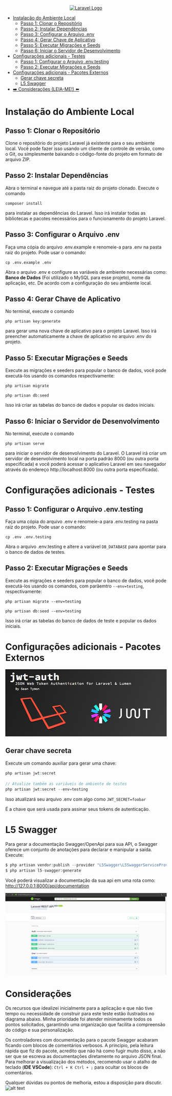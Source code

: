 <p align="center"><a href="https://laravel.com" target="_blank"><img src="https://cdn.liberfly.com.br/images-web-site-br/svg/liberfly-logo-azul.svg" width="400" alt="Laravel Logo"></a> </p> 

* [Instalação do Ambiente Local](#instalação-do-ambiente-local)
  * [Passo 1: Clonar o Repositório](#passo-1-clonar-o-repositório)
  * [Passo 2: Instalar Dependências](#passo-2-instalar-dependências)
  * [Passo 3: Configurar o Arquivo .env](#passo-3-configurar-o-arquivo-env)
  * [Passo 4: Gerar Chave de Aplicativo](#passo-4-gerar-chave-de-aplicativo)
  * [Passo 5: Executar Migrações e Seeds](#passo-5-executar-migrações-e-seeds)
  * [Passo 6: Iniciar o Servidor de Desenvolvimento](#passo-6-iniciar-o-servidor-de-desenvolvimento)
* [Configurações adicionais - Testes](#configurações-adicionais---testes)
  * [Passo 1: Configurar o Arquivo .env.testing](#passo-1-configurar-o-arquivo-envtesting)
  * [Passo 2: Executar Migrações e Seeds](#passo-2-executar-migrações-e-seeds)
* [Configurações adicionais - Pacotes Externos](#configurações-adicionais---pacotes-externos)
  * [Gerar chave secreta](#gerar-chave-secreta)
  * [L5 Swagger](#l5-swagger)
* [ ➡️ Considerações (LEIA-ME!) ⬅️](#considerações)

# Instalação do Ambiente Local 
## Passo 1: Clonar o Repositório

Clone o repositório do projeto Laravel já existente para o seu ambiente local. Você pode fazer isso usando um cliente de controle de versão, como o Git, ou simplesmente baixando o código-fonte do projeto em formato de arquivo ZIP.

## Passo 2: Instalar Dependências

Abra o terminal e navegue até a pasta raiz do projeto clonado.
Execute o comando 
```
composer install
``` 
para instalar as dependências do Laravel. Isso irá instalar todas as bibliotecas e pacotes necessários para o funcionamento do projeto Laravel.

## Passo 3: Configurar o Arquivo .env

Faça uma cópia do arquivo .env.example e renomeie-a para .env na pasta raiz do projeto. Pode usar o comando:
```
cp .env.example .env
```
Abra o arquivo .env e configure as variáveis de ambiente necessárias como: <b>Banco de Dados</b> (Foi utilizado o MySQL para esse projeto), nome da aplicação, etc. De acordo com a configuração do seu ambiente local.

## Passo 4: Gerar Chave de Aplicativo

No terminal, execute o comando 
```
php artisan key:generate 
```
para gerar uma nova chave de aplicativo para o projeto Laravel.
Isso irá preencher automaticamente a chave de aplicativo no arquivo .env do projeto.

## Passo 5: Executar Migrações e Seeds

Execute as migrações e seeders para popular o banco de dados, você pode executá-los  usando os comandos respectivamente:
```
php artisan migrate
```
 
```
php artisan db:seed
```
Isso irá criar as tabelas do banco de dados e popular os dados iniciais.

## Passo 6: Iniciar o Servidor de Desenvolvimento

No terminal, execute o comando 
```
php artisan serve 
```
para iniciar o servidor de desenvolvimento do Laravel.
O Laravel irá criar um servidor de desenvolvimento local na porta padrão 8000 (ou outra porta especificada) e você poderá acessar o aplicativo Laravel em seu navegador através do endereço http://localhost:8000 (ou outra porta especificada).

# Configurações adicionais - Testes

## Passo 1: Configurar o Arquivo .env.testing

Faça uma cópia do arquivo .env e renomeie-a para .env.testing na pasta raiz do projeto. Pode usar o comando:
```
cp .env .env.testing
```
Abra o arquivo .env.testing e altere a variável `DB_DATABASE` para apontar para o banco de dados de testes.

## Passo 2: Executar Migrações e Seeds

Execute as migrações e seeders para popular o banco de dados, você pode executá-los  usando os comandos, com parâemtro `--env=testing`, respectivamente:
```
php artisan migrate --env=testing
```
 
```
php artisan db:seed --env=testing
```
Isso irá criar as tabelas do banco de dados de teste e popular os dados iniciais.

# Configurações adicionais - Pacotes Externos

![alt text](image.png)

## Gerar chave secreta
Execute um comando auxiliar para gerar uma chave:
```php
php artisan jwt:secret

// Atualize também as variáveis de ambiente de testes
php artisan jwt:secret --env=testing
```

Isso atualizará seu arquivo .env com algo como `JWT_SECRET=foobar`

É a chave que será usada para assinar seus tokens de autenticação.

# L5 Swagger

Para gerar a documentação Swagger/OpenApi para sua API, o Swagger oferece um conjunto de anotações para declarar e manipular a saída. Execute:
```php
$ php artisan vendor:publish --provider "L5Swagger\L5SwaggerServiceProvider"
$ php artisan l5-swagger:generate
```
Você poderá visualizar a documentação da sua api em uma rota como: http://127.0.0.1:8000/api/documentation

![alt text](image-1.png)

# Considerações
Os recursos que idealizei inicialmente para a aplicação e que não tive tempo ou necessidade de construir para este teste estão ilustrados no diagrama abaixo. Minha prioridade foi atender minimamente todos os pontos solicitados, garantindo uma organização que facilita a compreensão do código e sua personalização.

Os controladores com documentação para o pacote Swagger acabaram ficando com blocos de comentários verbosos. A princípio, pela leitura rápida que fiz do pacote, acredito que não há como fugir muito disso, a não ser que se escreva as documentações diretamente no arquivo JSON final. Para melhorar a visualização dos métodos, recomendo usar o atalho de teclado (<b>IDE VSCode</b>): `Ctrl + K Ctrl + ;` para ocultar os blocos de comentários.

Qualquer dúvidas ou pontos de melhoria, estou a disposição para discutir.
![alt text](image-2.png)
